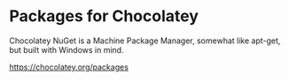 # Packages for Chocolatey

Chocolatey NuGet is a Machine Package Manager, somewhat like apt-get, but built with Windows in mind.

https://chocolatey.org/packages

